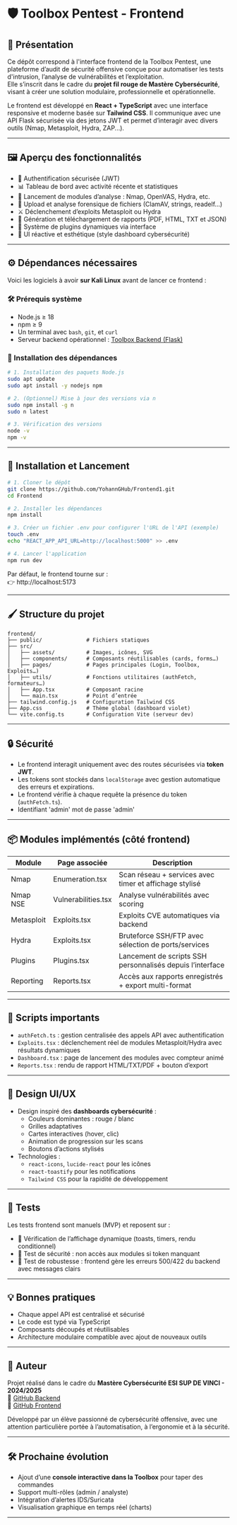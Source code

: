 # 🛡️ Toolbox Pentest - Frontend

## 🎯 Présentation

Ce dépôt correspond à l'interface frontend de la Toolbox Pentest, une plateforme d’audit de sécurité offensive conçue pour automatiser les tests d'intrusion, l’analyse de vulnérabilités et l’exploitation.  
Elle s’inscrit dans le cadre du **projet fil rouge de Mastère Cybersécurité**, visant à créer une solution modulaire, professionnelle et opérationnelle.

Le frontend est développé en **React + TypeScript** avec une interface responsive et moderne basée sur **Tailwind CSS**. Il communique avec une API Flask sécurisée via des jetons JWT et permet d’interagir avec divers outils (Nmap, Metasploit, Hydra, ZAP...).

---

## 🖼️ Aperçu des fonctionnalités

- 🔐 Authentification sécurisée (JWT)
- 📊 Tableau de bord avec activité récente et statistiques
- 📡 Lancement de modules d’analyse : Nmap, OpenVAS, Hydra, etc.
- 📁 Upload et analyse forensique de fichiers (ClamAV, strings, readelf…)
- ⚔️ Déclenchement d’exploits Metasploit ou Hydra
- 📑 Génération et téléchargement de rapports (PDF, HTML, TXT et JSON)
- 🔌 Système de plugins dynamiques via interface
- 🎨 UI réactive et esthétique (style dashboard cybersécurité)

---

## ⚙️ Dépendances nécessaires

Voici les logiciels à avoir **sur Kali Linux** avant de lancer ce frontend :

### 🛠️ Prérequis système

- Node.js ≥ 18  
- npm ≥ 9  
- Un terminal avec `bash`, `git`, et `curl`
- Serveur backend opérationnel : [Toolbox Backend (Flask)]((https://github.com/Selsabil92/ToolBoxBackend.git))

### 🧱 Installation des dépendances

```bash
# 1. Installation des paquets Node.js
sudo apt update
sudo apt install -y nodejs npm

# 2. (Optionnel) Mise à jour des versions via n
sudo npm install -g n
sudo n latest

# 3. Vérification des versions
node -v
npm -v
```

---

## 🚀 Installation et Lancement

```bash
# 1. Cloner le dépôt
git clone https://github.com/YohannGHub/Frontend1.git
cd Frontend

# 2. Installer les dépendances
npm install

# 3. Créer un fichier .env pour configurer l'URL de l'API (exemple)
touch .env
echo "REACT_APP_API_URL=http://localhost:5000" >> .env

# 4. Lancer l'application
npm run dev
```

Par défaut, le frontend tourne sur :  
👉 http://localhost:5173

---

## 🖌️ Structure du projet

```
frontend/
├── public/              # Fichiers statiques
├── src/
│   ├── assets/          # Images, icônes, SVG
│   ├── components/      # Composants réutilisables (cards, forms…)
│   ├── pages/           # Pages principales (Login, Toolbox, Exploits…)
│   ├── utils/           # Fonctions utilitaires (authFetch, formateurs…)
│   ├── App.tsx          # Composant racine
│   └── main.tsx         # Point d’entrée
├── tailwind.config.js   # Configuration Tailwind CSS
├── App.css              # Thème global (dashboard violet)
└── vite.config.ts       # Configuration Vite (serveur dev)
```

---

## 🔒 Sécurité

- Le frontend interagit uniquement avec des routes sécurisées via **token JWT**.
- Les tokens sont stockés dans `localStorage` avec gestion automatique des erreurs et expirations.
- Le frontend vérifie à chaque requête la présence du token (`authFetch.ts`).
- Identifiant 'admin' mot de passe 'admin'

---

## 📦 Modules implémentés (côté frontend)

| Module        | Page associée         | Description                                               |
|---------------|-----------------------|-----------------------------------------------------------|
| Nmap          | Enumeration.tsx       | Scan réseau + services avec timer et affichage stylisé    |
| Nmap NSE      | Vulnerabilities.tsx   | Analyse vulnérabilités avec scoring                       |
| Metasploit    | Exploits.tsx          | Exploits CVE automatiques via backend                     |
| Hydra         | Exploits.tsx          | Bruteforce SSH/FTP avec sélection de ports/services       |
| Plugins       | Plugins.tsx           | Lancement de scripts SSH personnalisés depuis l’interface |
| Reporting     | Reports.tsx           | Accès aux rapports enregistrés + export multi-format      |

---

## 📄 Scripts importants

- `authFetch.ts` : gestion centralisée des appels API avec authentification
- `Exploits.tsx` : déclenchement réel de modules Metasploit/Hydra avec résultats dynamiques
- `Dashboard.tsx` : page de lancement des modules avec compteur animé
- `Reports.tsx` : rendu de rapport HTML/TXT/PDF + bouton d’export

---

## 🎨 Design UI/UX

- Design inspiré des **dashboards cybersécurité** :
  - Couleurs dominantes : rouge / blanc
  - Grilles adaptatives
  - Cartes interactives (hover, clic)
  - Animation de progression sur les scans
  - Boutons d’actions stylisés
- Technologies :
  - `react-icons`, `lucide-react` pour les icônes
  - `react-toastify` pour les notifications
  - `Tailwind CSS` pour la rapidité de développement

---

## 🧪 Tests

Les tests frontend sont manuels (MVP) et reposent sur :

- 📱 Vérification de l’affichage dynamique (toasts, timers, rendu conditionnel)
- 🔐 Test de sécurité : non accès aux modules si token manquant
- 🔄 Test de robustesse : frontend gère les erreurs 500/422 du backend avec messages clairs

---

## 💡 Bonnes pratiques

- Chaque appel API est centralisé et sécurisé
- Le code est typé via TypeScript
- Composants découpés et réutilisables
- Architecture modulaire compatible avec ajout de nouveaux outils

---

## 🧬 Auteur

Projet réalisé dans le cadre du **Mastère Cybersécurité ESI SUP DE VINCI - 2024/2025**  
🔗 [GitHub Backend](https://github.com/Selsabil92/ToolBoxBackend.git)  
🔗 [GitHub Frontend](https://github.com/YohannGHub/Frontend1.git)

Développé par un élève passionné de cybersécurité offensive, avec une attention particulière portée à l’automatisation, à l’ergonomie et à la sécurité.

---

## 🛠️ Prochaine évolution

- Ajout d’une **console interactive dans la Toolbox** pour taper des commandes
- Support multi-rôles (admin / analyste)
- Intégration d’alertes IDS/Suricata
- Visualisation graphique en temps réel (charts)

---
